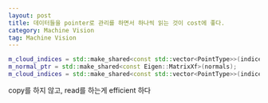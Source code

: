 ```yaml
---
layout: post
title: 데이터들을 pointer로 관리를 하면서 하나씩 읽는 것이 cost에 좋다.
category: Machine Vision
tag: Machine Vision
---
```


```c++
m_cloud_indices = std::make_shared<const std::vector<PointType>>(indices);
m_normal_ptr = std::make_shared<const Eigen::MatrixXf>(normals);
m_cloud_indices = std::make_shared<const std::vector<PointType>>(indices);
```

copy를 하지 않고, read를 하는게 efficient 하다
